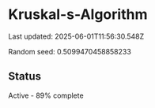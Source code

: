 # Kruskal-s-Algorithm

Last updated: 2025-06-01T11:56:30.548Z

Random seed: 0.5099470458858233

## Status

Active - 89% complete